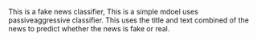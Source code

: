 This is a fake news classifier,
This is a simple mdoel uses passiveaggressive classifier.
This uses the title and text combined of the news to predict whether the news is fake or real.

